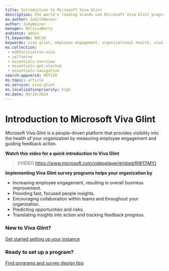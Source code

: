 ```yaml
---
title: Introduction to Microsoft Viva Glint 
description: The world's leading brands use Microsoft Viva Glint programs to increase employee engagement, develop their people and culture, and improve business results. 
ms.author: JudithWeiner
author: JudyWeiner
manager: MelissaBarry
audience: admin
f1.keywords: NOCSH
keywords: viva glint, employee engagement, organizational health, viva glint history
ms.collection: 
 - m365initiative-viva
 - selfserve
 - essentials-overview
 - essentials-get-started
 - essentials-navigation
search-appverid: MET150
ms.topic: article
ms.service: viva-glint
ms.localizationpriority: high
ms.date: 04/24/2024
---
```


# Introduction to Microsoft Viva Glint

Microsoft Viva Glint is a people-driven platform that provides visibility into the health of your organization by measuring employee engagement and guiding feedback action. 

**Watch this video for a quick introduction to Viva Glint**

> [!VIDEO https://www.microsoft.com/videoplayer/embed/RW17jMY]

**Implementing Viva Glint survey programs helps your organization by**

- Increasing employee engagement, resulting in overall business improvement.
- Providing fast, focused people insights.
- Encouraging collaboration within teams and throughout your organization.
- Predicting opportunities and risks.
- Translating insights into action and tracking feedback progress.

### New to Viva Glint?
[Get started setting up your instance](../../viva/glint/start/brochure-summary.md)

### Ready to set up a program? 
[Find programs and survey design tips](https://go.microsoft.com/fwlink/?linkid=2268788)

      
     

